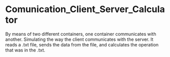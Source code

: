 # Comunication_Client_Server_Calculator
By means of two different containers, one container communicates with another. Simulating the way the client communicates with the server. It reads a .txt file, sends the data from the file, and calculates the operation that was in the .txt.
